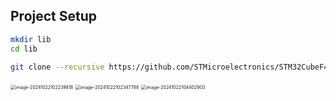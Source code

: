 











## Project Setup





```bash
mkdir lib
cd lib

git clone --recursive https://github.com/STMicroelectronics/STM32CubeF4.git
```









<img src="/Users/randleh/Library/Application Support/typora-user-images/image-20241022102239818.png" alt="image-20241022102239818" style="zoom:50%;" />



<img src="/Users/randleh/Library/Application Support/typora-user-images/image-20241022102347788.png" alt="image-20241022102347788" style="zoom:50%;" />



<img src="/Users/randleh/Library/Application Support/typora-user-images/image-20241022104402903.png" alt="image-20241022104402903" style="zoom:50%;" />



